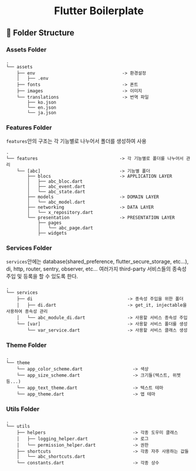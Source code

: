 <h1 align="center">
  Flutter Boilerplate
</h1>

## :file_folder: Folder Structure

### Assets Folder

```
.
└── assets
    ├── env                                 -> 환경설정
    │   ├── .env
    ├── fonts                               -> 폰트
    ├── images                              -> 이미지
    └── translations                        -> 번역 파일
        ├── ko.json
        └── en.json
        └── ja.json
```

### Features Folder

`features`안의 구조는 각 기능별로 나누어서 폴더를 생성하여 사용

```
.
└── features                               -> 각 기능별로 폴더를 나누어서 관리
    └── [abc]                              -> 기능별 폴더
        ├── blocs                          -> APPLICATION LAYER
        │   ├── abc_bloc.dart
        │   ├── abc_event.dart
        │   └── abc_state.dart
        ├── models                         -> DOMAIN LAYER
        │   └── abc_model.dart
        ├── networking                     -> DATA LAYER
        │   └── x_repository.dart
        └── presentation                   -> PRESENTATION LAYER
            ├── pages
            │   └── abc_page.dart
            ├── widgets
```

### Services Folder

`services`안에는 database(shared_preference, flutter_secure_storage, etc...), di, http, router, sentry, observer, etc... 여러가지 third-party 서비스들의 종속성 주입 및 등록을 할 수 있도록 한다.

```
.
└── services
    ├── di                                    -> 종속성 주입을 위한 폴더
    │   ├── di.dart                           -> get_it, injectable을 사용하여 종속성 관리
    │   └── abc_module_di.dart                -> 사용할 서비스 종속성 주입
    └── [var]                                 -> 사용할 서비스 폴더를 생성
        └── var_service.dart                  -> 사용할 서비스 클래스 생성
```

### Theme Folder

```
.
└── theme
    └── app_color_scheme.dart                   -> 색상
    └── app_size_scheme.dart                    -> 크기들(텍스트, 위젯 등...)
    └── app_text_theme.dart                     -> 텍스트 테마
    └── app_theme.dart                          -> 앱 테마
```

### Utils Folder

```
.
└── utils
    ├── helpers                                 -> 각종 도우미 클래스
    │   ├── logging_helper.dart                 -> 로그
    │   └── permission_helper.dart              -> 권한
    ├── shortcuts                               -> 각종 자주 사용하는 값들
    │   └── abc_shortcuts.dart
    └── constants.dart                          -> 각종 상수
```
